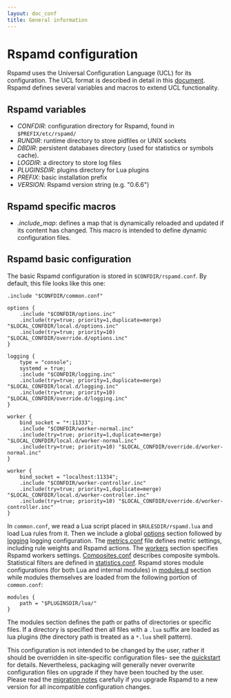 ```yaml
---
layout: doc_conf
title: General information
---
```

# Rspamd configuration

Rspamd uses the Universal Configuration Language (UCL) for its configuration. The UCL format is described in detail in this [document](ucl.html). Rspamd defines several variables and macros to extend
UCL functionality.

## Rspamd variables

- *CONFDIR*: configuration directory for Rspamd, found in `$PREFIX/etc/rspamd/`
- *RUNDIR*: runtime directory to store pidfiles or UNIX sockets
- *DBDIR*: persistent databases directory (used for statistics or symbols cache).
- *LOGDIR*: a directory to store log files
- *PLUGINSDIR*: plugins directory for Lua plugins
- *PREFIX*: basic installation prefix
- *VERSION*: Rspamd version string (e.g. "0.6.6")

## Rspamd specific macros

- *.include_map*: defines a map that is dynamically reloaded and updated if its content has changed. This macro is intended to define dynamic configuration files.

## Rspamd basic configuration

The basic Rspamd configuration is stored in `$CONFDIR/rspamd.conf`. By default, this file looks like this one:

~~~ucl
.include "$CONFDIR/common.conf"

options {
    .include "$CONFDIR/options.inc"
    .include(try=true; priority=1,duplicate=merge) "$LOCAL_CONFDIR/local.d/options.inc"
    .include(try=true; priority=10) "$LOCAL_CONFDIR/override.d/options.inc"
}

logging {
    type = "console";
    systemd = true;
    .include "$CONFDIR/logging.inc"
    .include(try=true; priority=1,duplicate=merge) "$LOCAL_CONFDIR/local.d/logging.inc"
    .include(try=true; priority=10) "$LOCAL_CONFDIR/override.d/logging.inc"
}

worker {
    bind_socket = "*:11333";
    .include "$CONFDIR/worker-normal.inc"
    .include(try=true; priority=1,duplicate=merge) "$LOCAL_CONFDIR/local.d/worker-normal.inc"
    .include(try=true; priority=10) "$LOCAL_CONFDIR/override.d/worker-normal.inc"
}

worker {
    bind_socket = "localhost:11334";
    .include "$CONFDIR/worker-controller.inc"
    .include(try=true; priority=1,duplicate=merge) "$LOCAL_CONFDIR/local.d/worker-controller.inc"
    .include(try=true; priority=10) "$LOCAL_CONFDIR/override.d/worker-controller.inc"
}
~~~

In `common.conf`, we read a Lua script placed in `$RULESDIR/rspamd.lua` and load Lua rules from it. Then we include a global [options](options.html) section followed by [logging](logging.html) logging configuration. The [metrics.conf](metrics.html) file defines metric settings, including rule weights and Rspamd actions. The [workers](../workers/index.html) section specifies Rspamd workers settings. [Composites.conf](composites.html) describes composite symbols. Statistical filters are defined in [statistics.conf](statistic.html). Rspamd stores module configurations (for both Lua and internal modules) in  [modules.d](../modules/index.html) section while modules themselves are loaded from the following portion of `common.conf`:

~~~ucl
modules {
	path = "$PLUGINSDIR/lua/"
}
~~~

The modules section defines the path or paths of directories or specific files. If a directory is specified then all files with a `.lua` suffix are loaded as lua plugins (the directory path is treated as a `*.lua` shell pattern).

This configuration is not intended to be changed by the user, rather it should be overridden in site-specific configuration files- see the [quickstart](/doc/quickstart.html#configuring-rspamd) for details. Nevertheless, packaging will generally never overwrite configuration files on upgrade if they have been touched by the user. Please read the [migration notes](/doc/migration.html) carefully if you upgrade Rspamd to a new version for all incompatible configuration changes.
